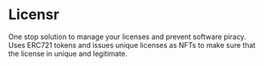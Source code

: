 # Licensr
One stop solution to manage your licenses and prevent software piracy. Uses ERC721 tokens and issues unique licenses as NFTs to make sure that the license in unique and legitimate.
